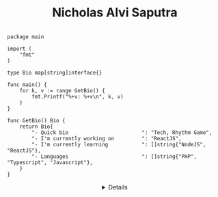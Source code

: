 <h1 align="center"> Nicholas Alvi Saputra </h1>

```golang

package main

import (
	"fmt"
)

type Bio map[string]interface{}

func main() {
	for k, v := range GetBio() {
		fmt.Printf("%+v: %+v\n", k, v)
	}
}

func GetBio() Bio {
	return Bio{
		"- Quick bio                        ": "Tech, Rhythm Game",
		"- I'm currently working on         ": "ReactJS",
		"- I'm currently learning           ": []string{"NodeJS", "ReactJS"},
		"- Languages                        ": []string{"PHP", "Typescript", "Javascript"},
	}
}
```

<details align="center">

### Hello, thanks for visiting my Github account! 👋

<img align="right" src="https://github-readme-stats.vercel.app/api?username=kangnikol&show_icons=true&theme=radical">

Nicholas Alvi Saputra  
Software Engineer

---

I'm currently self-learning Back-end & Front-end Programming!
Feel free to reach me on [Email](mailto:nicholasalvisaputra@gmail.com "Nicholas's Email") and [Linkedin](https://www.linkedin.com/in/nicholasalvis/ "Nicholas's Linkedin")

</details>
